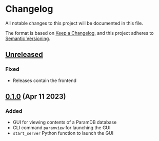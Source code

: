 # Changelog

All notable changes to this project will be documented in this file.

The format is based on [Keep a Changelog](https://keepachangelog.com/en/1.1.0/), and this
project adheres to [Semantic Versioning](https://semver.org/spec/v2.0.0).

## [Unreleased]

### Fixed
- Releases contain the frontend

## [0.1.0] (Apr 11 2023)

### Added

- GUI for viewing contents of a ParamDB database
- CLI command `paramview` for launching the GUI
- `start_server` Python function to launch the GUI

[unreleased]: https://github.com/PainterQubits/paramview/compare/v0.1.0...main
[0.1.0]: https://github.com/PainterQubits/paramview/releases/tag/v0.1.0
